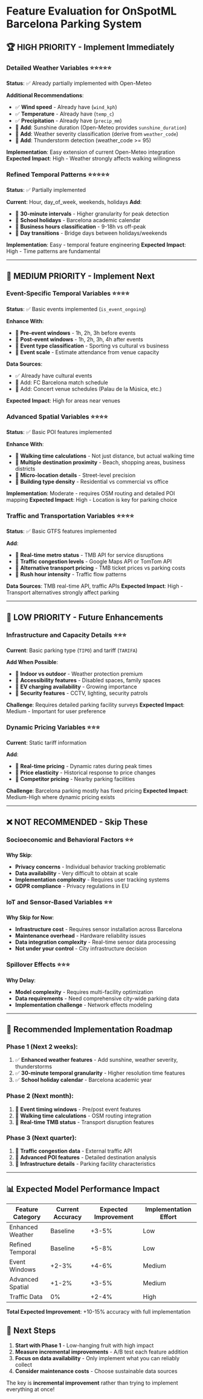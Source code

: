 # Feature Evaluation for OnSpotML Barcelona Parking System

## 🏆 **HIGH PRIORITY** - Implement Immediately

### **Detailed Weather Variables** ⭐⭐⭐⭐⭐
**Status**: ✅ Already partially implemented with Open-Meteo

**Additional Recommendations**:
- ✅ **Wind speed** - Already have (`wind_kph`)
- ✅ **Temperature** - Already have (`temp_c`) 
- ✅ **Precipitation** - Already have (`precip_mm`)
- 🔄 **Add**: Sunshine duration (Open-Meteo provides `sunshine_duration`)
- 🔄 **Add**: Weather severity classification (derive from `weather_code`)
- 🔄 **Add**: Thunderstorm detection (weather_code >= 95)

**Implementation**: Easy extension of current Open-Meteo integration
**Expected Impact**: High - Weather strongly affects walking willingness

### **Refined Temporal Patterns** ⭐⭐⭐⭐⭐
**Status**: ✅ Partially implemented

**Current**: Hour, day_of_week, weekends, holidays
**Add**:
- 🔄 **30-minute intervals** - Higher granularity for peak detection
- 🔄 **School holidays** - Barcelona academic calendar
- 🔄 **Business hours classification** - 9-18h vs off-peak
- 🔄 **Day transitions** - Bridge days between holidays/weekends

**Implementation**: Easy - temporal feature engineering
**Expected Impact**: High - Time patterns are fundamental

---

## 🥈 **MEDIUM PRIORITY** - Implement Next

### **Event-Specific Temporal Variables** ⭐⭐⭐⭐
**Status**: ✅ Basic events implemented (`is_event_ongoing`)

**Enhance With**:
- 🔄 **Pre-event windows** - 1h, 2h, 3h before events
- 🔄 **Post-event windows** - 1h, 2h, 3h, 4h after events  
- 🔄 **Event type classification** - Sporting vs cultural vs business
- 🔄 **Event scale** - Estimate attendance from venue capacity

**Data Sources**: 
- ✅ Already have cultural events
- 🔄 Add: FC Barcelona match schedule
- 🔄 Add: Concert venue schedules (Palau de la Música, etc.)

**Expected Impact**: High for areas near venues

### **Advanced Spatial Variables** ⭐⭐⭐⭐
**Status**: ✅ Basic POI features implemented

**Enhance With**:
- 🔄 **Walking time calculations** - Not just distance, but actual walking time
- 🔄 **Multiple destination proximity** - Beach, shopping areas, business districts
- 🔄 **Micro-location details** - Street-level precision
- 🔄 **Building type density** - Residential vs commercial vs office

**Implementation**: Moderate - requires OSM routing and detailed POI mapping
**Expected Impact**: High - Location is key for parking choice

### **Traffic and Transportation Variables** ⭐⭐⭐⭐
**Status**: ✅ Basic GTFS features implemented

**Add**:
- 🔄 **Real-time metro status** - TMB API for service disruptions
- 🔄 **Traffic congestion levels** - Google Maps API or TomTom API
- 🔄 **Alternative transport pricing** - TMB ticket prices vs parking costs
- 🔄 **Rush hour intensity** - Traffic flow patterns

**Data Sources**: TMB real-time API, traffic APIs
**Expected Impact**: High - Transport alternatives strongly affect parking

---

## 🥉 **LOW PRIORITY** - Future Enhancements

### **Infrastructure and Capacity Details** ⭐⭐⭐
**Current**: Basic parking type (`TIPO`) and tariff (`TARIFA`)

**Add When Possible**:
- 🔄 **Indoor vs outdoor** - Weather protection premium
- 🔄 **Accessibility features** - Disabled spaces, family spaces
- 🔄 **EV charging availability** - Growing importance
- 🔄 **Security features** - CCTV, lighting, security patrols

**Challenge**: Requires detailed parking facility surveys
**Expected Impact**: Medium - Important for user preference

### **Dynamic Pricing Variables** ⭐⭐⭐
**Current**: Static tariff information

**Add**:
- 🔄 **Real-time pricing** - Dynamic rates during peak times
- 🔄 **Price elasticity** - Historical response to price changes
- 🔄 **Competitor pricing** - Nearby parking facilities

**Challenge**: Barcelona parking mostly has fixed pricing
**Expected Impact**: Medium-High where dynamic pricing exists

---

## ❌ **NOT RECOMMENDED** - Skip These

### **Socioeconomic and Behavioral Factors** ⭐⭐
**Why Skip**:
- **Privacy concerns** - Individual behavior tracking problematic
- **Data availability** - Very difficult to obtain at scale
- **Implementation complexity** - Requires user tracking systems
- **GDPR compliance** - Privacy regulations in EU

### **IoT and Sensor-Based Variables** ⭐⭐
**Why Skip for Now**:
- **Infrastructure cost** - Requires sensor installation across Barcelona
- **Maintenance overhead** - Hardware reliability issues
- **Data integration complexity** - Real-time sensor data processing
- **Not under your control** - City infrastructure decision

### **Spillover Effects** ⭐⭐⭐
**Why Delay**:
- **Model complexity** - Requires multi-facility optimization
- **Data requirements** - Need comprehensive city-wide parking data
- **Implementation challenge** - Network effects modeling

---

## 🎯 **Recommended Implementation Roadmap**

### **Phase 1** (Next 2 weeks):
1. ✅ **Enhanced weather features** - Add sunshine, weather severity, thunderstorms
2. ✅ **30-minute temporal granularity** - Higher resolution time features
3. ✅ **School holiday calendar** - Barcelona academic year

### **Phase 2** (Next month):
1. 🔄 **Event timing windows** - Pre/post event features
2. 🔄 **Walking time calculations** - OSM routing integration
3. 🔄 **Real-time TMB status** - Transport disruption features

### **Phase 3** (Next quarter):
1. 🔄 **Traffic congestion data** - External traffic API
2. 🔄 **Advanced POI features** - Detailed destination analysis
3. 🔄 **Infrastructure details** - Parking facility characteristics

---

## 📊 **Expected Model Performance Impact**

| Feature Category | Current Accuracy | Expected Improvement | Implementation Effort |
|-----------------|------------------|---------------------|---------------------|
| Enhanced Weather | Baseline | +3-5% | Low |
| Refined Temporal | Baseline | +5-8% | Low |
| Event Windows | +2-3% | +4-6% | Medium |
| Advanced Spatial | +1-2% | +3-5% | Medium |
| Traffic Data | 0% | +2-4% | High |

**Total Expected Improvement**: +10-15% accuracy with full implementation

## 🚀 **Next Steps**

1. **Start with Phase 1** - Low-hanging fruit with high impact
2. **Measure incremental improvements** - A/B test each feature addition
3. **Focus on data availability** - Only implement what you can reliably collect
4. **Consider maintenance costs** - Choose sustainable data sources

The key is **incremental improvement** rather than trying to implement everything at once! 
